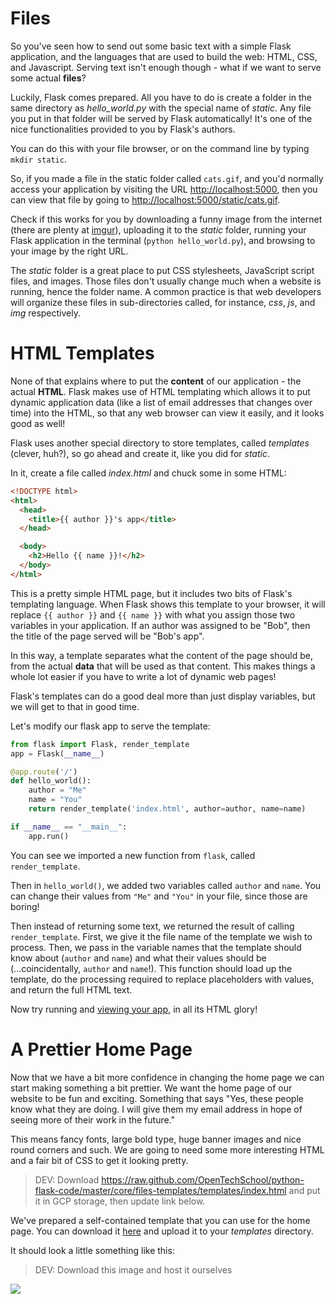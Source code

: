 # Files

So you've seen how to send out some basic text with a simple Flask application, and the languages that are used to build the web: HTML, CSS, and Javascript. Serving text isn't enough though - what if we want to serve some actual **files**?

Luckily, Flask comes prepared. All you have to do is create a folder in the same directory as _hello_world.py_ with the special name of _static_. Any file you put in that folder will be served by Flask automatically! It's one of the nice functionalities provided to you by Flask's authors.

You can do this with your file browser, or on the command line by typing `mkdir static`.

So, if you made a file in the static folder called `cats.gif`, and you'd normally access your application by visiting the URL [http://localhost:5000]({{localhost:5000}}), then you can view that file by going to [http://localhost:5000/static/cats.gif]({{localhost:5000}}/static/cats.gif).

Check if this works for you by downloading a funny image from the internet (there are plenty at [imgur](http://imgur.com)), uploading it to the _static_ folder, running your Flask application in the terminal (`python hello_world.py`), and browsing to your image by the right URL.

The _static_ folder is a great place to put CSS stylesheets, JavaScript script files, and images. Those files don't usually change much when a website is running, hence the folder name. A common practice is that web developers will organize these files in sub-directories called, for instance, _css_, _js_, and _img_ respectively. 

# HTML Templates

None of that explains where to put the **content** of our application - the actual **HTML**. Flask makes use of HTML templating which allows it to put dynamic application data (like a list of email addresses that changes over time) into the HTML, so that any web browser can view it easily, and it looks good as well!

Flask uses another special directory to store templates, called _templates_ (clever, huh?), so go ahead and create it, like you did for _static_.

In it, create a file called _index.html_ and chuck some in some HTML:

```html
<!DOCTYPE html>
<html>
  <head>
    <title>{{ author }}'s app</title>
  </head>

  <body>
    <h2>Hello {{ name }}!</h2>
  </body>
</html>
```

This is a pretty simple HTML page, but it includes two bits of Flask's templating language. When Flask shows this template to your browser, it will replace `{{ author }}` and `{{ name }}` with what you assign those two variables in your application. If an author was assigned to be "Bob", then the title of the page served will be "Bob's app".

In this way, a template separates what the content of the page should be, from the actual **data** that will be used as that content. This makes things a whole lot easier if you have to write a lot of dynamic web pages!

Flask's templates can do a good deal more than just display variables, but we will get to that in good time.

Let's modify our flask app to serve the template:

```python
from flask import Flask, render_template
app = Flask(__name__)

@app.route('/')
def hello_world():
    author = "Me"
    name = "You"
    return render_template('index.html', author=author, name=name)

if __name__ == "__main__":
    app.run()
```

You can see we imported a new function from `flask`, called `render_template`.

Then in `hello_world()`, we added two variables called `author` and `name`. You can change their values from `"Me"` and `"You"` in your file, since those are boring!

Then instead of returning some text, we returned the result of calling `render_template`. First, we give it the file name of the template we wish to process. Then, we pass in the variable names that the template should know about (`author` and `name`) and what their values should be (...coincidentally, `author` and `name`!). This function should load up the template, do the processing required to replace placeholders with values, and return the full HTML text.

Now try running and [viewing your app]({{localhost:5000}}), in all its HTML glory!

# A Prettier Home Page

Now that we have a bit more confidence in changing the home page we can start making something a bit prettier. We want the home page of our website to be fun and exciting. Something that says "Yes, these people know what they are doing. I will give them my email address in hope of seeing more of their work in the future."

This means fancy fonts, large bold type, huge banner images and nice round corners and such. We are going to need some more interesting HTML and a fair bit of CSS to get it looking pretty.

> DEV: Download https://raw.github.com/OpenTechSchool/python-flask-code/master/core/files-templates/templates/index.html and put it in GCP storage, then update link below.

We've prepared a self-contained template that you can use for the home page. You can download it [here](TODO) and upload it to your _templates_ directory.

It should look a little something like this:

> DEV: Download this image and host it ourselves

![](https://pbs.twimg.com/media/BGPsFh9CYAAcrct.png:large)
